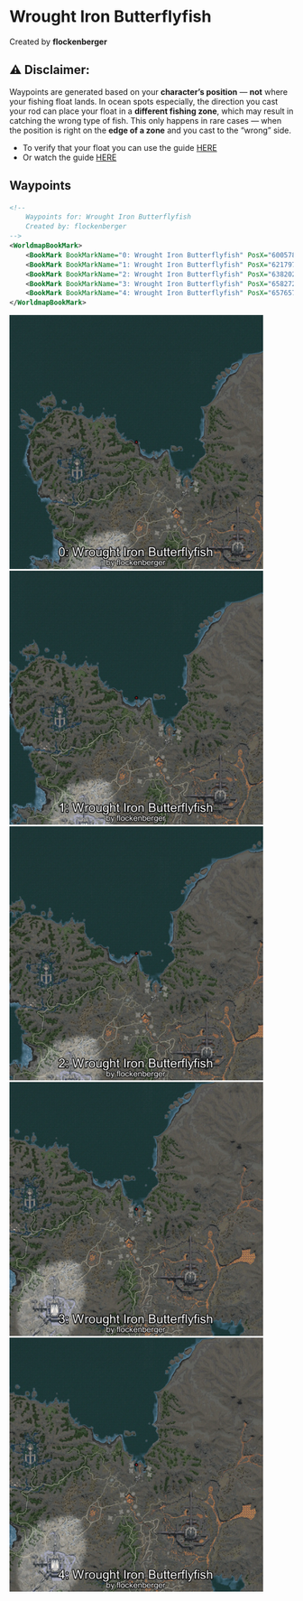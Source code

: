 # Wrought Iron Butterflyfish
Created by **flockenberger**

## ⚠️ Disclaimer:
Waypoints are generated based on your __**character’s position**__ — __not__ where your fishing float lands.
In ocean spots especially, the direction you cast your rod can place your float in a **different fishing zone**, which may result in catching the wrong type of fish.
This only happens in rare cases — when the position is right on the **edge of a zone** and you cast to the “wrong” side.

- To verify that your float you can use the guide [HERE](https://flockenberger.github.io/bdo-fish-position/)
- Or watch the guide [HERE](https://youtu.be/t-VXcRoNojk)

## Waypoints
```xml
<!--
    Waypoints for: Wrought Iron Butterflyfish
    Created by: flockenberger
-->
<WorldmapBookMark>
    <BookMark BookMarkName="0: Wrought Iron Butterflyfish" PosX="600578.2" PosY="-8161.165" PosZ="746637.25" />
    <BookMark BookMarkName="1: Wrought Iron Butterflyfish" PosX="621797.2" PosY="-7920.6772" PosZ="737740.9" />
    <BookMark BookMarkName="2: Wrought Iron Butterflyfish" PosX="638202.0" PosY="-8037.9937" PosZ="738842.06" />
    <BookMark BookMarkName="3: Wrought Iron Butterflyfish" PosX="658272.9" PosY="-8050.091" PosZ="701379.94" />
    <BookMark BookMarkName="4: Wrought Iron Butterflyfish" PosX="657657.0" PosY="-7618.0557" PosZ="700980.94" />
</WorldmapBookMark>
```

<img src="./Wrought Iron Butterflyfish_0_Preview.webp" width="450"/> <img src="./Wrought Iron Butterflyfish_1_Preview.webp" width="450"/> <img src="./Wrought Iron Butterflyfish_2_Preview.webp" width="450"/> <img src="./Wrought Iron Butterflyfish_3_Preview.webp" width="450"/> <img src="./Wrought Iron Butterflyfish_4_Preview.webp" width="450"/> 